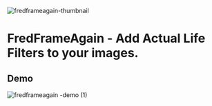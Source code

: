 
![fredframeagain-thumbnail](https://github.com/kaicoleridge/fredframeagain/assets/51129378/66924e4b-1ef8-48d1-8c4a-229488d2d843)

# FredFrameAgain - Add Actual Life Filters to your images. 


##  Demo
![fredframeagain -demo (1)](https://github.com/kaicoleridge/fredframeagain/assets/51129378/309e9728-ce2f-4a87-a210-98dc0805aa96)
